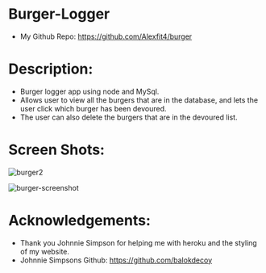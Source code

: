 # Burger-Logger
- My  Github Repo: https://github.com/Alexfit4/burger

# Description:
- Burger logger app using node and MySql.
- Allows user to view all the burgers that are in the database, and lets the user click which burger has been devoured.
- The user can also delete the burgers that are in the devoured list.

# Screen Shots:
![burger2](https://user-images.githubusercontent.com/69173896/108110179-e4a32300-7060-11eb-811a-60311bfbab4b.PNG)


![burger-screenshot](https://user-images.githubusercontent.com/69173896/108110182-e53bb980-7060-11eb-8238-b0a6b4f99dd3.PNG)


# Acknowledgements:
- Thank you Johnnie Simpson for helping me with heroku and the styling of my website.
- Johnnie Simpsons Github: https://github.com/balokdecoy
